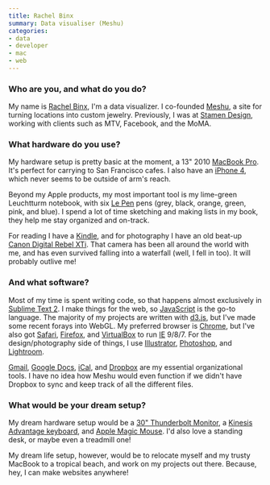 ```yaml
---
title: Rachel Binx
summary: Data visualiser (Meshu)
categories:
- data
- developer
- mac
- web
---
```


### Who are you, and what do you do?

My name is [Rachel Binx](http://rachelbinx.com/ "Rachel's website."), I'm a data visualizer. I co-founded [Meshu](http://meshu.io/ "A site for turning places into jewelry."), a site for turning locations into custom jewelry. Previously, I was at [Stamen Design](http://stamen.com/ "A design studio in San Francisco."), working with clients such as MTV, Facebook, and the MoMA.

### What hardware do you use?

My hardware setup is pretty basic at the moment, a 13" 2010 [MacBook Pro][macbook-pro]. It's perfect for carrying to San Francisco cafes. I also have an [iPhone 4][iphone-4], which never seems to be outside of arm's reach.

Beyond my Apple products, my most important tool is my lime-green Leuchtturm notebook, with six [Le Pen][le-pen] pens (grey, black, orange, green, pink, and blue). I spend a lot of time sketching and making lists in my book, they help me stay organized and on-track.

For reading I have a [Kindle][], and for photography I have an old beat-up [Canon Digital Rebel XTi][digital-rebel-xti]. That camera has been all around the world with me, and has even survived falling into a waterfall (well, I fell in too). It will probably outlive me!

### And what software?

Most of my time is spent writing code, so that happens almost exclusively in [Sublime Text 2][sublime-text]. I make things for the web, so [JavaScript][] is the go-to language. The majority of my projects are written with [d3.js][], but I've made some recent forays into WebGL. My preferred browser is [Chrome][], but I've also got [Safari][], [Firefox][], and [VirtualBox][] to run [IE][internet-explorer] 9/8/7. For the design/photography side of things, I use [Illustrator][], [Photoshop][], and [Lightroom][].

[Gmail][], [Google Docs][google-docs], [iCal][], and [Dropbox][] are my essential organizational tools. I have no idea how Meshu would even function if we didn't have Dropbox to sync and keep track of all the different files.

### What would be your dream setup?

My dream hardware setup would be a [30" Thunderbolt Monitor][thunderbolt-display], a [Kinesis Advantage keyboard][advantage], and [Apple Magic Mouse][magic-mouse]. I'd also love a standing desk, or maybe even a treadmill one!

My dream life setup, however, would be to relocate myself and my trusty MacBook to a tropical beach, and work on my projects out there. Because, hey, I can make websites anywhere!

[advantage]: https://www.kinesis-ergo.com/shop/advantage-for-pc-mac/ "A fancy ergonomic keyboard."
[digital-rebel-xti]: https://en.wikipedia.org/wiki/Canon_EOS_400D "A 10 megapixel DSLR."
[iphone-4]: https://en.wikipedia.org/wiki/IPhone_4 "A smartphone."
[kindle]: https://www.amazon.com/Kindle-Ereader-ebook-reader/dp/B007HCCNJU "A digital book reader."
[le-pen]: http://www.uchida.com/p-63-le-pen.aspx "A pen."
[macbook-pro]: https://www.apple.com/macbook-pro/ "A laptop."
[magic-mouse]: https://www.apple.com/magicmouse/ "A multi-touch mouse."
[thunderbolt-display]: https://www.apple.com/displays/ "A Thunderbolt-powered monitor."
[chrome]: https://www.google.com/intl/en/chrome/browser/ "A WebKit-based browser, where each tab runs in its own thread."
[d3.js]: https://d3js.org/ "A Javascript framework for manipulating data."
[dropbox]: https://www.dropbox.com/ "Online syncing and storage."
[firefox]: https://www.mozilla.org/en-US/firefox/new/ "A cross-platform open-source web browser."
[gmail]: https://mail.google.com/mail/ "Web-based email."
[google-docs]: https://en.wikipedia.org/wiki/Google_Docs "A web-based office suite."
[ical]: https://en.wikipedia.org/wiki/Calendar_(Apple) "The calendar software included with macOS."
[illustrator]: https://www.adobe.com/products/illustrator.html "A vector graphics editor."
[internet-explorer]: https://en.wikipedia.org/wiki/Internet_Explorer "A PC web browser."
[javascript]: https://en.wikipedia.org/wiki/JavaScript "An interpreted scripting language."
[lightroom]: https://www.adobe.com/products/photoshop-lightroom.html "Photo management and editing software."
[photoshop]: https://www.adobe.com/products/photoshop.html "A bitmap image editor."
[safari]: https://www.apple.com/safari/ "A fast web browser."
[sublime-text]: http://www.sublimetext.com/ "A coder's text editor."
[virtualbox]: https://www.virtualbox.org/ "Open-source virtualisation software."

